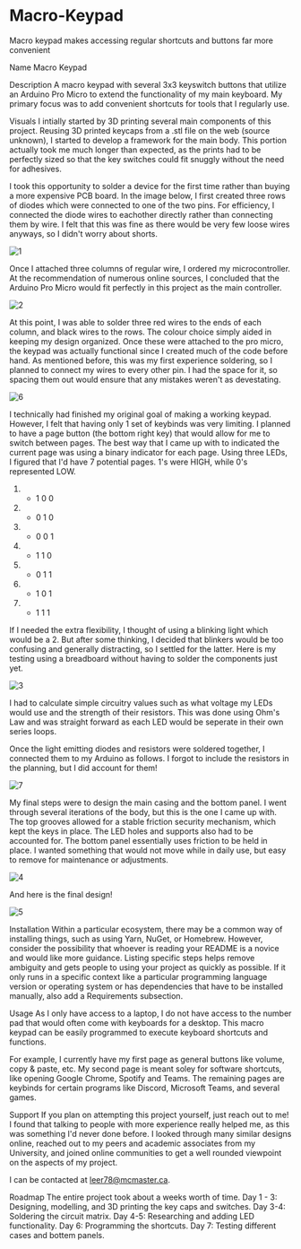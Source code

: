 # Macro-Keypad
Macro keypad makes accessing regular shortcuts and buttons far more convenient

Name
Macro Keypad

Description
A macro keypad with several 3x3 keyswitch buttons that utilize an Arduino Pro Micro to extend the functionality of my main keyboard. My primary focus was to add convenient shortcuts for tools that I regularly use.

Visuals
I intially started by 3D printing several main components of this project. Reusing 3D printed keycaps from a .stl file on the web (source unknown), I started to develop a framework for the main body. This portion actually took me much longer than expected, as the prints had to be perfectly sized so that the key switches could fit snuggly without the need for adhesives. 

I took this opportunity to solder a device for the first time rather than buying a more expensive PCB board. In the image below, I first created three rows of diodes which were connected to one of the two pins. For efficiency, I connected the diode wires to eachother directly rather than connecting them by wire. I felt that this was fine as there would be very few loose wires anyways, so I didn't worry about shorts. 

![1](https://user-images.githubusercontent.com/74937113/117227209-511dfa80-ade4-11eb-9c58-a4904fa6fd2f.jpg)

Once I attached three columns of regular wire, I ordered my microcontroller. At the recommendation of numerous online sources, I concluded that the Arduino Pro Micro would fit perfectly in this project as the main controller. 

![2](https://user-images.githubusercontent.com/74937113/117227218-5418eb00-ade4-11eb-9b0f-26ac4e0662a6.jpg)

At this point, I was able to solder three red wires to the ends of each column, and black wires to the rows. The colour choice simply aided in keeping my design organized. Once these were attached to the pro micro, the keypad was actually functional since I created much of the code before hand. As mentioned before, this was my first experience soldering, so I planned to connect my wires to every other pin. I had the space for it, so spacing them out would ensure that any mistakes weren't as devestating.

![6](https://user-images.githubusercontent.com/74937113/117228586-52045b80-ade7-11eb-9c25-480cad9e5223.png)

I technically had finished my original goal of making a working keypad. However, I felt that having only 1 set of keybinds was very limiting. I planned to have a page button (the bottom right key) that would allow for me to switch between pages. The best way that I came up with to indicated the current page was using a binary indicator for each page. Using three LEDs, I figured that I'd have 7 potential pages. 1's were HIGH, while 0's represented LOW.

1. - 1 0 0
2. - 0 1 0
3. - 0 0 1
4. - 1 1 0
5. - 0 1 1
6. - 1 0 1
7. - 1 1 1

If I needed the extra flexibility, I thought of using a blinking light which would be a 2. But after some thinking, I decided that blinkers would be too confusing and generally distracting, so I settled for the latter. Here is my testing using a breadboard without having to solder the components just yet. 

![3](https://user-images.githubusercontent.com/74937113/117231513-53d11d80-aded-11eb-900e-d0ee94c2bcbd.jpg)


I had to calculate simple circuitry values such as what voltage my LEDs would use and the strength of their resistors. This was done using Ohm's Law and was straight forward as each LED would be seperate in their own series loops. 

Once the light emitting diodes and resistors were soldered together, I connected them to my Arduino as follows. I forgot to include the resistors in the planning, but I did account for them!

![7](https://user-images.githubusercontent.com/74937113/117230265-b674ea00-adea-11eb-87af-e3fac6dc9452.png)

My final steps were to design the main casing and the bottom panel. I went through several iterations of the body, but this is the one I came up with. The top grooves allowed for a stable friction security mechanism, which kept the keys in place. The LED holes and supports also had to be accounted for. The bottom panel essentially uses friction to be held in place. I wanted something that would not move while in daily use, but easy to remove for maintenance or adjustments. 

![4](https://user-images.githubusercontent.com/74937113/117227234-58dd9f00-ade4-11eb-8b52-ad30677da713.png)

And here is the final design!

![5](https://user-images.githubusercontent.com/74937113/117227236-59763580-ade4-11eb-8d2a-2614964dda7d.jpg)


Installation
Within a particular ecosystem, there may be a common way of installing things, such as using Yarn, NuGet, or Homebrew. However, consider the possibility that whoever is reading your README is a novice and would like more guidance. Listing specific steps helps remove ambiguity and gets people to using your project as quickly as possible. If it only runs in a specific context like a particular programming language version or operating system or has dependencies that have to be installed manually, also add a Requirements subsection.

Usage
As I only have access to a laptop, I do not have access to the number pad that would often come with keyboards for a desktop. This macro keypad can be easily programmed to execute keyboard shortcuts and functions.

For example, I currently have my first page as general buttons like volume, copy & paste, etc. My second page is meant soley for software shortcuts, like opening Google Chrome, Spotify and Teams. The remaining pages are keybinds for certain programs like Discord, Microsoft Teams, and several games. 


Support
If you plan on attempting this project yourself, just reach out to me! I found that talking to people with more experience really helped me, as this was something I'd never done before. I looked through many similar designs online, reached out to my peers and academic associates from my University, and joined online communities to get a well rounded viewpoint on the aspects of my project.

I can be contacted at leer78@mcmaster.ca.

Roadmap
The entire project took about a weeks worth of time. 
Day 1 - 3: Designing, modelling, and 3D printing the key caps and switches.
Day 3-4: Soldering the circuit matrix.
Day 4-5: Researching and adding LED functionality.
Day 6: Programming the shortcuts.
Day 7: Testing different cases and bottem panels.

